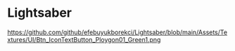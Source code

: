 # Lightsaber
 
https://github.com/github/efebuyukborekci/Lightsaber/blob/main/Assets/Textures/UI/Btn_IconTextButton_Ploygon01_Green1.png
